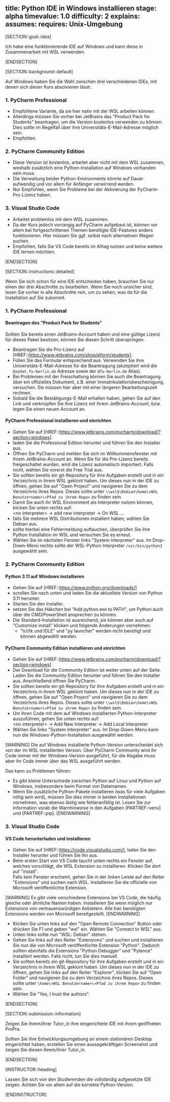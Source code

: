 title: Python IDE in Windows installieren
stage: alpha
timevalue: 1.0
difficulty: 2
explains:
assumes:
requires: Unix-Umgebung
---

[SECTION::goal::idea]

Ich habe eine funktionierende IDE auf Windows und kann diese in Zusammenarbeit mit WSL verwenden.

[ENDSECTION]

[SECTION::background::default]

Auf Windows haben Sie die Wahl zwischen drei verschiedenen IDEs, mit denen sich dieser Kurs absolvieren lässt:

### 1. PyCharm Professional  
- Empfohlene Variante, da sie hier nativ mit der WSL arbeiten können. 
- Allerdings müssen Sie vorher bei JetBrains das "Product Pack for Students" beantragen, um die Version kostenlos
  verwenden zu können. Dies sollte im Regelfall über ihre Universitäts-E-Mail-Adresse möglich sein.
- Empfohlen.

### 2. PyCharm Community Edition  
- Diese Version ist kostenlos, arbeitet aber nicht mit dem WSL zusammen, weshalb zusätzlich eine Python-Installation auf
  Windows vorhanden sein muss. 
- Die Verwaltung beider Python-Environments könnte auf Dauer aufwendig und vor allem für Anfänger verwirrend werden. 
- Nur Empfohlen, wenn Sie Probleme bei der Aktivierung der PyCharm-Pro-Lizenz haben.

### 3. Visual Studio Code  
- Arbeitet problemlos mit dem WSL zusammen. 
- Da der Kurs jedoch vorrangig auf PyCharm aufgebaut ist, können vor allem bei fortgeschrittenen Themen benötigte
  IDE-Features anders funktionieren. Hier müssen Sie ggf. selbst nach alternativen Wegen suchen.
- Empfohlen, falls Sie VS Code bereits im Alltag nutzen und keine weitere IDE lernen möchten.

[ENDSECTION]

[SECTION::instructions::detailed]

Wenn Sie sich schon für eine IDE entschieden haben, brauchen Sie nur einen der drei Abschnitte zu bearbeiten.
Wenn Sie noch unsicher sind, lesen Sie vorher in alle Abschnitte rein, um zu sehen, was da für die Installation auf Sie
zukommt. 

### 1. PyCharm Professional

#### Beantragen des "Product Pack for Students"

Sollten Sie bereits einen JetBrains-Account haben und eine gültige Lizenz für dieses Paket besitzen, können Sie
diesen Schritt überspringen.

- Beantragen Sie die Pro-Lizenz auf [HREF::https://www.jetbrains.com/shop/eform/students].
- Füllen Sie das Formular entsprechend aus. Verwenden Sie ihre Universitäts-E-Mail-Adresse für die Beantragung
  (akzeptiert wird die `@zedat.fu-berlin.de` Adresse sowie der `@fu-berlin.de` Alias).
- Bei Problemen mit der Freischaltung können Sie auch die Beantragung über ein offizielles Dokument, z.B. einer
  Immatrikulationsbescheinigung, versuchen. Sie müssen hier aber mit einer längeren Bearbeitungszeit rechnen.
- Sobald Sie die Bestätigungs-E-Mail erhalten haben, gehen Sie auf den Link und verknüpfen Sie ihre Lizenz mit ihrem
  JetBrains-Account, bzw. legen Sie einen neuen Account an.

#### PyCharm Professional installieren und einrichten

- Gehen Sie auf [HREF::https://www.jetbrains.com/pycharm/download/?section=windows].
- laden Sie die Professional Edition herunter und führen Sie den Installer aus.
- Öffnen Sie PyCharm und melden Sie sich im Willkommensfenster mit ihrem JetBrains-Account an. Wenn Sie für die
  Pro-Lizenz bereits freigeschaltet wurden, wird die Lizenz automatisch importiert. Falls nicht, wählen Sie vorerst die
  Free Trial aus.
- Sie sollten bereits ein git-Repository für ihre Aufgaben erstellt und in ein Verzeichnis in ihrem WSL geklont haben.
  Um dieses nun in der IDE zu öffnen, gehen Sie auf "Open Project" und navigieren Sie zu dem Verzeichnis ihres
  Repos. Dieses sollte unter `\\wsl$\Debian\home\<WSL Benutzername>\<Pfad zu ihrem Repo>` zu finden sein.
- Damit Sie auch ihr WSL Environment als Interpreter nutzen können, klicken Sie unten rechts auf:  
  <no interpreter\> → add new interpreter → On WSL ...
- falls Sie mehrere WSL Distributionen installiert haben, wählen Sie Debian aus.
- sollte hierbei eine Fehlermeldung auftauchen, überprüfen Sie ihre Python Installation im WSL und versuchen Sie es
  erneut.
- Wählen Sie im nächsten Fenster links "System Interpreter" aus. Im Drop-Down-Menü rechts sollte der WSL-Python
  Interpreter `/usr/bin/python3` ausgewählt sein.


### 2. PyCharm Community Edition

#### Python 3.11 auf Windows installieren

- Gehen Sie auf [HREF::https://www.python.org/downloads/]
- scrollen Sie nach unten und laden Sie die aktuellste Version von Python 3.11 herunter.
- Starten Sie den Installer.
- setzen Sie das Häkchen bei "Add python.exe to PATH", um Python auch über die CMD/PowerShell ansprechen zu können.
- Die Standard-Installation ist ausreichend, sie können aber auch auf "Customize install" klicken und folgende
  Änderungen vornehmen:
    * "tcl/tk und IDLE" und "py launcher" werden nicht benötigt und können abgewählt werden.

#### PyCharm Community Edition installieren und einrichten

- Gehen Sie auf [HREF::https://www.jetbrains.com/pycharm/download/?section=windows]
- Der Download für die Community Edition ist weiter unten auf der Seite. Laden Sie die Community Edition herunter und
  führen Sie den Installer aus. Anschließend öffnen Sie PyCharm.
- Sie sollten bereits ein git-Repository für ihre Aufgaben erstellt und in ein Verzeichnis in ihrem WSL geklont haben.
  Um dieses nun in der IDE zu öffnen, gehen Sie auf "Open Project" und navigieren Sie zu dem Verzeichnis ihres
  Repos. Dieses sollte unter `\\wsl$\Debian\home\<WSL Benutzername>\<Pfad zu ihrem Repo>` zu finden sein.
- Um ihren Code mit dem auf Windows installierten Python-Interpreter auszuführen, gehen Sie unten rechts auf:  
  <no interpreter\> → Add New Interpreter → Add Local Interpreter
- Wählen Sie links "System Interpreter" aus. Im Drop-Down-Menu kann nun die Windows-Python-Installation ausgewählt
  werden.

[WARNING]
Die auf Windows installierte Python-Version unterscheidet sich von der im WSL installierten Version. Über PyCharm
Community wird ihr Code immer mit der Windows-Version ausgeführt, für die Abgabe muss aber ihr Code immer über das WSL
ausgeführt werden.

Das kann zu Problemen führen:

- Es gibt kleine Unterschiede zwischen Python auf Linux und Python auf Windows, insbesondere beim Format von Dateinamen.
- Wenn Sie zusätzliche Python-Pakete installieren (was für viele Aufgaben nötig sein wird), müssen Sie dies immer in
  beiden Installationen vornehmen, was ebenso lästig wie fehleranfällig ist.
  Lesen Sie zur Information vorab die Warnhinweise in den Aufgaben [PARTREF::venv] und [PARTREF::pip].
[ENDWARNING]


### 3. Visual Studio Code

#### VS Code herunterladen und installieren

- Gehen Sie auf [HREF::https://code.visualstudio.com/], laden Sie den Installer herunter und führen Sie ihn aus.
- Beim ersten Start von VS Code taucht unten rechts ein Fenster auf, welches vorschlägt, die WSL Extension zu
  installieren. Klicken Sie dort auf "install".  
  Falls kein Fenster erscheint, gehen Sie in der linken Leiste auf den Reiter "Extensions" und suchen nach WSL.
  Installieren Sie die offizielle von Microsoft veröffentlichte Extension.

[WARNING]
Es gibt viele verschiedene Extensions bei VS Code, die häufig gleiche oder ähnliche Namen haben. Installieren Sie wenn
möglich nur Extensions von vertrauenswürdigen Anbietern. Alle hier benötigten Extensions werden von Microsoft
bereitgestellt.
[ENDWARNING]

- Klicken Sie unten links auf den "Open Remote Connection" Button oder drücken Sie F1 und geben "wsl" ein. Wählen Sie
  "Connect to WSL" aus.
- Unten links sollte nun "WSL: Debian" stehen.
- Gehen Sie links auf den Reiter "Extensions" und suchen und installieren Sie nun die von Microsoft veröffentlichte
  Extension "Python". Dadurch sollten ebenfalls die Extensions "Python Debugger" und "Pylance" installiert werden.
  Falls nicht, tun Sie dies manuell.
- Sie sollten bereits ein git-Repository für ihre Aufgaben erstellt und in ein Verzeichnis in ihrem WSL geklont haben.
  Um dieses nun in der IDE zu öffnen, gehen Sie links auf den Reiter "Explorer", klicken Sie auf "Open Folder" und
  navigieren Sie zu dem Verzeichnis ihres Repos. Dieses sollte unter `\home\<WSL Benutzername>\<Pfad zu ihrem Repo>` zu
  finden sein.
- Wählen Sie "Yes, I trust the authors".

[ENDSECTION]

[SECTION::submission::information]

Zeigen Sie ihrem/ihrer Tutor_in ihre eingerichtete IDE mit ihrem geöffneten ProPra.

Sollten Sie ihre Entwicklungsumgebung an einem stationären Desktop eingerichtet haben, erstellen 
Sie einen aussagekräftigen Screenshot und zeigen Sie diesen ihrem/ihrer Tutor_in.

[ENDSECTION]

[INSTRUCTOR::heading]

Lassen Sie sich von den Studierenden die vollständig aufgesetzte IDE zeigen. Achten Sie vor 
allem auf die korrekte Python-Version.

[ENDINSTRUCTOR]
